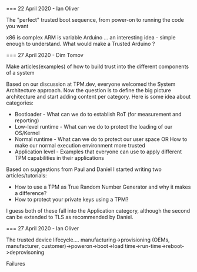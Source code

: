 === 22 April 2020 - Ian Oliver

The "perfect" trusted boot sequence, from power-on to running the code you want

x86 is complex
ARM is variable
Arduino ... an interesting idea - simple enough to understand.  What would make a Trusted Arduino ? 

=== 27 April 2020 - Dim Tomov

Make articles(examples) of how to build trust into the different components of a system

Based on our discussion at TPM.dev, everyone welcomed the System Architecture approach. Now the question is to define the big picture architecture and start adding content per category. Here is some idea about categories:
- Bootloader - What can we do to establish RoT (for measurement and reporting)
- Low-level runtime - What can we do to protect the loading of our OS/Kernel
- Normal runtime - What can we do to protect our user space OR How to make our normal execution environment more trusted
- Application level - Examples that everyone can use to apply different TPM capabilities in their applications

Based on suggestions from Paul and Daniel I started writing two articles/tutorials:
- How to use a TPM as True Random Number Generator and why it makes a difference?
- How to protect your private keys using a TPM?

I guess both of these fall into the Application category, although the second can be extended to TLS as recommended by Daniel.

=== 27 April 2020 - Ian Oliver

The trusted device lifecycle.... manufacturing->provisioning (OEMs, manufacturer, customer)->poweron->boot->load time->run-time->reboot->deprovisoning

Failures
